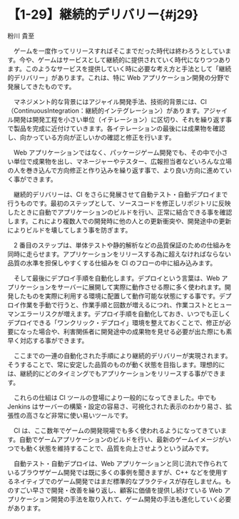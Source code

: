 # 【1-29】継続的デリバリー{#j29}

<div class="author">粉川 貴至</div>

　ゲームを一度作ってリリースすればそこまでだった時代は終わろうとしています。今や、ゲームはサービスとして継続的に提供されていく時代になりつつあります。このようなサービスを提供していく時に必要な考え方と手法として「継続的デリバリー」があります。これは、特に Web アプリケーション開発の分野で発展してきたものです。

　マネジメント的な背景にはアジャイル開発手法、技術的背景には、CI（ContinuousIntegration：継続的インテグレーション）があります。アジャイル開発は開発工程を小さい単位（イテレーション）に区切り、それを繰り返す事で製品を完成に近付けていきます。各イテレーションの最後には成果物を確認し、向かっている方向が正しいかの確認と修正を行います。

　Web アプリケーションではなく、パッケージゲーム開発でも、その中で小さい単位で成果物を出し、マネージャーやテスター、広報担当者などいろんな立場の人を巻き込んで方向修正と作り込みを繰り返す事で、より良い方向に進めていく事ができます。

　継続的デリバリーは、CI をさらに発展させて自動テスト・自動デプロイまで行うものです。最初のステップとして、ソースコードを修正しリポジトリに反映したときに自動でアプリケーションのビルドを行い、正常に結合できる事を確認します。これにより複数人での開発時に他の人との更新衝突や、開発途中の更新によりビルドを壊してしまう事を防ぎます。

　2 番目のステップは、単体テストや静的解析などの品質保証のための仕組みを同時に走らせます。アプリケーションをリリースする為に超えなければならない品質の水準を担保しやすくする仕組みを CI のフローの中に組み込みます。

　そして最後にデプロイ手順を自動化します。デプロイという言葉は、Web アプリケーションをサーバーに展開して実際に動作させる際に多く使われます。開発したものを実際に利用する環境に配置して動作可能な状態にする事です。デプロイ作業を手動で行うと、作業手順と回数が増えるにつれ、作業コストとヒューマンエラーリスクが増えます。デプロイ手順を自動化しておき、いつでも正しくデプロイできる「ワンクリック・デプロイ」環境を整えておくことで、修正が必要になった場合や、利害関係者に開発途中の成果物を見せる必要が出た際にも素早く対応する事ができます。

　ここまでの一連の自動化された手順により継続的デリバリーが実現されます。そうすることで、常に安定した品質のものが動く状態を目指します。理想的には、継続的にどのタイミングでもアプリケーションをリリースする事ができます。

　これらの仕組は CI ツールの登場により一般的になってきました。中でも Jenkins はサーバーの構築・設定の容易さ、可視化された表示のわかり易さ、拡張性の高さなど非常に使い易いツールです。

　CI は、ここ数年でゲームの開発現場でも多く使われるようになってきています。自動でゲームアプリケーションのビルドを行い、最新のゲームイメージがいつでも動く状態を維持することで、品質を向上させようという試みです。

　自動テスト・自動デプロイは、Web アプリケーションと同じ流れで作られているブラウザゲーム開発では既に多くの事例を聞きますが、C++ などを使用するネイティブでのゲーム開発ではまだ標準的なプラクティスが存在しません。ものすごい早さで開発・改善を繰り返し、顧客に価値を提供し続けている Web アプリケーション開発の手法を取り入れて、ゲーム開発の手法も進化していく必要があります。

